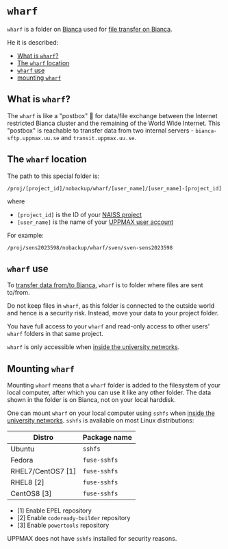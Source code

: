 # `wharf`

`wharf` is a folder on [Bianca](bianca.md) used
for [file transfer on Bianca](transfer_bianca.md).

He it is described:

 * [What is `wharf`?](#what-is-wharf)
 * [The `wharf` location](#the-wharf-location)
 * [`wharf` use](#wharf-use)
 * [mounting `wharf`](#mounting-wharf)

## What is `wharf`?

The `wharf` is like a "postbox" :postbox: for data/file exchange
between the Internet restricted Bianca cluster
and the remaining of the World Wide Internet.
This "postbox" is reachable to transfer data from two internal servers -
`bianca-sftp.uppmax.uu.se` and `transit.uppmax.uu.se`.

## The `wharf` location

The path to this special folder is:

```
/proj/[project_id]/nobackup/wharf/[user_name]/[user_name]-[project_id]
```

where

 * `[project_id]` is the ID of your [NAISS project](../getting_started/project.md)
 * `[user_name]` is the name of your [UPPMAX user account](../getting_started/user_account.md)

For example:

```
/proj/sens2023598/nobackup/wharf/sven/sven-sens2023598
```

## `wharf` use

To [transfer data from/to Bianca](transfer_bianca.md),
`wharf` is to folder where files are sent to/from.

Do not keep files in `wharf`, as this folder is connected to the outside
world and hence is a security risk. Instead, move your data to your project folder.

You have full access to your `wharf` and read-only access
to other users' `wharf` folders in that same project.

`wharf` is only accessible when [inside the university networks](../getting_started/get_inside_sunet.md).

## Mounting `wharf`

Mounting `wharf` means that a `wharf` folder is added to the
filesystem of your local computer, after which you can use
it like any other folder. The data shown in the folder is on Bianca,
not on your local harddisk.

One can mount `wharf` on your local computer using `sshfs`
when [inside the university networks](../getting_started/get_inside_sunet.md).
`sshfs` is available on most Linux distributions:

Distro            |Package name
------------------|-------------
Ubuntu            | `sshfs`
Fedora            | `fuse-sshfs`
RHEL7/CentOS7 [1] | `fuse-sshfs`
RHEL8 [2]         | `fuse-sshfs`
CentOS8 [3]       | `fuse-sshfs`

 * [1] Enable EPEL repository
 * [2] Enable `codeready-builder` repository
 * [3] Enable `powertools` repository

UPPMAX does not have `sshfs` installed for security reasons.
